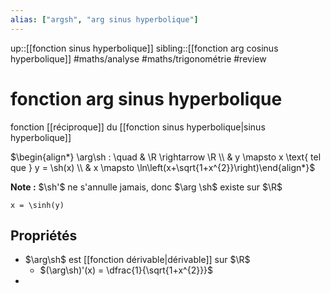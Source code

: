 ```yaml
---
alias: ["argsh", "arg sinus hyperbolique"]
---
```

up::[[fonction sinus hyperbolique]]
sibling::[[fonction arg cosinus hyperbolique]]
#maths/analyse #maths/trigonométrie #review 
# fonction arg sinus hyperbolique
fonction [[réciproque]] du [[fonction sinus hyperbolique|sinus hyperbolique]]

$\begin{align*} \arg\sh : \quad & \R \rightarrow \R \\ & y \mapsto x \text{ tel que } y = \sh(x) \\ & x \mapsto \ln\left(x+\sqrt{1+x^{2}}\right)\end{align*}$

**Note :** $\sh'$ ne s'annulle jamais, donc $\arg \sh$ existe sur $\R$

```desmos-graph
x = \sinh(y)
```

## Propriétés

 - $\arg\sh$ est [[fonction dérivable|dérivable]] sur $\R$
     - $(\arg\sh)'(x) = \dfrac{1}{\sqrt{1+x^{2}}}$
 - 


